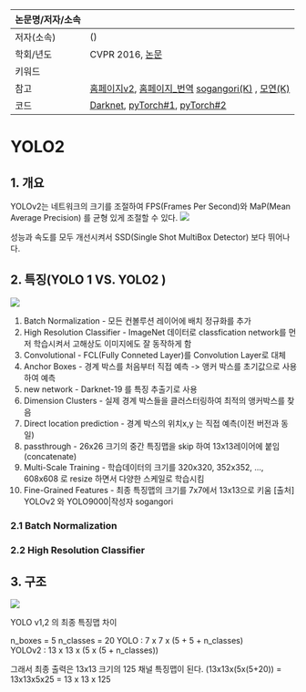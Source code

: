 |논문명/저자/소속||
|-|-|
|저자(소속)|()|
|학회/년도|CVPR 2016, [논문]()|
|키워드||
|참고|[홈페이지v2](https://pjreddie.com/darknet/yolo/), [홈페이지_번역](http://jeongchul.tistory.com/528) [sogangori(K)](http://blog.naver.com/sogangori/221011203855) , [모연(K)](https://github.com/adioshun/gitBook_Semantic_Segmentation/blob/master/%5Bppt%5D_YOLO9000_taewan_%EB%AA%A8%EC%97%B0.pdf)|
|코드| [Darknet](https://pjreddie.com/darknet/yolo/), [pyTorch#1](https://github.com/marvis/pytorch-yolo2), [pyTorch#2](https://github.com/longcw/yolo2-pytorch) |


# YOLO2

## 1. 개요 

YOLOv2는 네트워크의 크기를 조절하여 FPS(Frames Per Second)와 MaP(Mean Average Precision) 를 균형 있게 조절할 수 있다.
![](http://i.imgur.com/K5UTqTH.png)

성능과 속도를 모두 개선시켜서 SSD(Single Shot MultiBox Detector) 보다 뛰어나다.


## 2. 특징(YOLO 1 VS. YOLO2 )

![](http://i.imgur.com/UC4NAPR.png)

1.  Batch Normalization        - 모든 컨볼루션 레이어에 배치 정규화를 추가
2.  High Resolution Classifier - ImageNet 데이터로 classfication network를 먼저 학습시켜서 고해상도 이미지에도 잘 동작하게 함
3.  Convolutional               - FCL(Fully Conneted Layer)를 Convolution Layer로 대체
4.  Anchor Boxes              - 경계 박스를 처음부터 직접 예측 -> 앵커 박스를 초기값으로 사용하여 예측
5.  new network                - Darknet-19 를 특징 추출기로 사용
6.  Dimension Clusters         - 실제 경계 박스들을 클러스터링하여 최적의 앵커박스를 찾음
7.  Direct location prediction   - 경계 박스의 위치x,y 는 직접 예측(이전 버전과 동일)
8.  passthrough                 - 26x26 크기의 중간 특징맵을 skip 하여 13x13레이어에 붙임(concatenate)
9.  Multi-Scale Training        - 학습데이터의 크기를 320x320, 352x352, ..., 608x608 로 resize 하면서 다양한 스케일로 학습시킴
10. Fine-Grained Features     - 최종 특징맵의 크기를 7x7에서 13x13으로 키움
[출처] YOLOv2 와 YOLO9000|작성자 sogangori

### 2.1 Batch Normalization 

### 2.2 High Resolution Classifier


## 3. 구조 

![](http://i.imgur.com/7etABOC.png)

YOLO v1,2 의 최종 특징맵 차이

n_boxes = 5
n_classes = 20
YOLO   :  7 x  7 x  (5 + 5 + n_classes)   
YOLOv2 : 13 x 13 x  (5 x (5 + n_classes))  

그래서 최종 출력은 13x13 크기의 125 채널 특징맵이 된다. 
(13x13x(5x(5+20)) = 13x13x5x25 = 13 x 13 x 125
